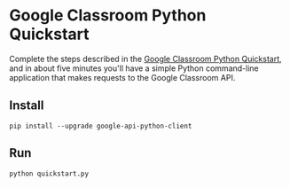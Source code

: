 # Google Classroom Python Quickstart

Complete the steps described in the [Google Classroom Python Quickstart](
https://developers.google.com/classroom/quickstart/python), and in
about five minutes you'll have a simple Python command-line application that
makes requests to the Google Classroom API.

## Install

```
pip install --upgrade google-api-python-client
```

## Run

```
python quickstart.py
```
